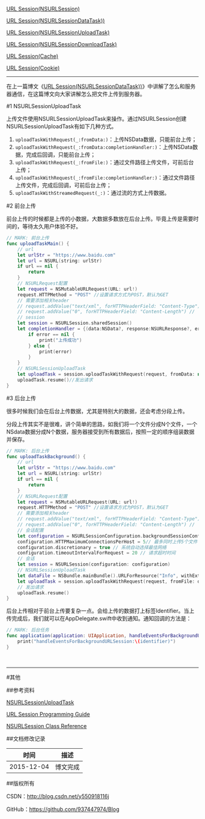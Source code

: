 [URL Session(NSURLSession)](https://github.com/937447974/Blog/blob/master/Swift/URL%20Session(NSURLSession).md)

[URL Session(NSURLSessionDataTask))](https://github.com/937447974/Blog/blob/master/Swift/URL%20Session(NSURLSessionDataTask).md)

[URL Session(NSURLSessionUploadTask)](https://github.com/937447974/Blog/blob/master/Swift/URL%20Session(NSURLSessionUploadTask).md)

[URL Session(NSURLSessionDownloadTask)](https://github.com/937447974/Blog/blob/master/Swift/URL%20Session(NSURLSessionDownloadTask).md)

[URL Session(Cache)](https://github.com/937447974/Blog/blob/master/Swift/URL%20Session(Cache).md)

[URL Session(Cookie)](https://github.com/937447974/Blog/blob/master/Swift/URL%20Session(Cookie).md)

----

在上一篇博文《[URL Session(NSURLSessionDataTask))](https://github.com/937447974/Blog/blob/master/Swift/URL%20Session(NSURLSessionDataTask).md)》中讲解了怎么和服务器通信，在这篇博文向大家讲解怎么把文件上传到服务器。

#1 NSURLSessionUploadTask

上传文件使用NSURLSessionUploadTask来操作。通过NSURLSession创建NSURLSessionUploadTask有如下几种方式。

1. `uploadTaskWithRequest(_:fromData:)`：上传NSData数据，只能前台上传；
2. `uploadTaskWithRequest(_:fromData:completionHandler:)`：上传NSData数据，完成后回调，只能前台上传；
3. `uploadTaskWithRequest(_:fromFile:)`：通过文件路径上传文件，可前后台上传；
4. `uploadTaskWithRequest(_:fromFile:completionHandler:)`：通过文件路径上传文件，完成后回调，可前后台上传；
5. `uploadTaskWithStreamedRequest(_:)`：通过流的方式上传数据。

#2 前台上传

前台上传的时候都是上传的小数据，大数据多数放在后台上传。毕竟上传是需要时间的，等待太久用户体验不好。

```swift
// MARK: 前台上传
func uploadTaskMain() {
    // url
    let urlStr = "https://www.baidu.com"
    let url = NSURL(string: urlStr)
    if url == nil {
        return
    }
    // NSURLRequest配置
    let request = NSMutableURLRequest(URL: url!)
    request.HTTPMethod = "POST" //设置请求方式为POST，默认为GET
    // 需要添加相关header
    // request.addValue("text/xml", forHTTPHeaderField: "Content-Type")// 定义类型
    // request.addValue("0", forHTTPHeaderField: "Content-Length") //
    // session
    let session = NSURLSession.sharedSession()
    let completionHandler = {(data:NSData?, response:NSURLResponse?, error:NSError?) -> Void in
        if error == nil {
            print("上传成功")
        } else {
            print(error)
        }
    }
    // NSURLSessionUploadTask
    let uploadTask = session.uploadTaskWithRequest(request, fromData: nil, completionHandler: completionHandler)
    uploadTask.resume()//发出请求
}
```

#3 后台上传

很多时候我们会在后台上传数据，尤其是特别大的数据，还会考虑分段上传。

分段上传其实不是很难，讲个简单的思路，如我们将一个文件分成N个文件，一个NSdata数据分成N个数据，服务器接受到所有数据后，按照一定的顺序组装数据并保存。

```swift
// MARK: 后台上传
func uploadTaskBackground() {
    // url
    let urlStr = "https://www.baidu.com"
    let url = NSURL(string: urlStr)
    if url == nil {
        return
    }
    // NSURLRequest配置
    let request = NSMutableURLRequest(URL: url!)
    request.HTTPMethod = "POST" //设置请求方式为POST，默认为GET
    // 需要添加相关header
    // request.addValue("text/xml", forHTTPHeaderField: "Content-Type")// 定义类型
    // request.addValue("0", forHTTPHeaderField: "Content-Length") //
    // 会话配置
    let configuration = NSURLSessionConfiguration.backgroundSessionConfigurationWithIdentifier("com.uploadTask.URLSession")
    configuration.HTTPMaximumConnectionsPerHost = 5// 最多同时上传5个文件
    configuration.discretionary = true // 系统自动选择最佳网络
    configuration.timeoutIntervalForRequest = 20 // 请求超时时间
    // 会话
    let session = NSURLSession(configuration: configuration)
    // NSURLSessionUploadTask
    let dataFile = NSBundle.mainBundle().URLForResource("Info", withExtension: "plist")
    let uploadTask = session.uploadTaskWithRequest(request, fromFile: dataFile!)
    // 发出请求
    uploadTask.resume()
}
```

后台上传相对于前台上传要复杂一点。会给上传的数据打上标签Identifier。当上传完成后，我们就可以在AppDelegate.swift中收到通知。通知回调的方法是：

```swift
// MARK: 后台任务
func application(application: UIApplication, handleEventsForBackgroundURLSession identifier: String, completionHandler: () -> Void) {
    print("handleEventsForBackgroundURLSession:\(identifier)")
}
```

&#160;

----------

#其他

##参考资料

[NSURLSessionUploadTask](https://developer.apple.com/library/ios/documentation/Foundation/Reference/NSURLSessionUploadTask_class/index.html)

[URL Session Programming Guide](https://developer.apple.com/library/ios/documentation/Cocoa/Conceptual/URLLoadingSystem/URLLoadingSystem.html)

[NSURLSession Class Reference](https://developer.apple.com/library/ios/documentation/Foundation/Reference/NSURLSession_class/index.html)

##文档修改记录

| 时间 | 描述 |
| ---- | ---- |
| 2015-12-04 | 博文完成 |

##版权所有

CSDN：http://blog.csdn.net/y550918116j

GitHub：https://github.com/937447974/Blog